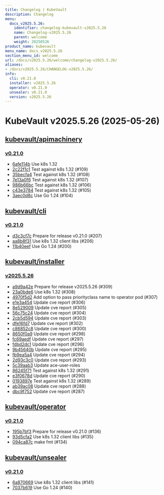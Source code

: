 ```yaml
---
title: Changelog | KubeVault
description: Changelog
menu:
  docs_v2025.5.26:
    identifier: changelog-kubevault-v2025.5.26
    name: Changelog-v2025.5.26
    parent: welcome
    weight: 20250526
product_name: kubevault
menu_name: docs_v2025.5.26
section_menu_id: welcome
url: /docs/v2025.5.26/welcome/changelog-v2025.5.26/
aliases:
- /docs/v2025.5.26/CHANGELOG-v2025.5.26/
info:
  cli: v0.21.0
  installer: v2025.5.26
  operator: v0.21.0
  unsealer: v0.21.0
  version: v2025.5.26
---
```


# KubeVault v2025.5.26 (2025-05-26)


## [kubevault/apimachinery](https://github.com/kubevault/apimachinery)

### [v0.21.0](https://github.com/kubevault/apimachinery/releases/tag/v0.21.0)

- [6afe114b](https://github.com/kubevault/apimachinery/commit/6afe114b) Use k8s 1.32
- [2c22f1c1](https://github.com/kubevault/apimachinery/commit/2c22f1c1) Test against k8s 1.32 (#109)
- [35becfa4](https://github.com/kubevault/apimachinery/commit/35becfa4) Test against k8s 1.32 (#108)
- [7e13a0f6](https://github.com/kubevault/apimachinery/commit/7e13a0f6) Test against k8s 1.32 (#107)
- [986b66bc](https://github.com/kubevault/apimachinery/commit/986b66bc) Test against k8s 1.32 (#106)
- [c43e3784](https://github.com/kubevault/apimachinery/commit/c43e3784) Test against k8s 1.32 (#105)
- [3aec0d8c](https://github.com/kubevault/apimachinery/commit/3aec0d8c) Use Go 1.24 (#104)



## [kubevault/cli](https://github.com/kubevault/cli)

### [v0.21.0](https://github.com/kubevault/cli/releases/tag/v0.21.0)

- [d3c3cf7c](https://github.com/kubevault/cli/commit/d3c3cf7c) Prepare for release v0.21.0 (#207)
- [aa8b8f31](https://github.com/kubevault/cli/commit/aa8b8f31) Use k8s 1.32 client libs (#206)
- [11b40eef](https://github.com/kubevault/cli/commit/11b40eef) Use Go 1.24 (#200)



## [kubevault/installer](https://github.com/kubevault/installer)

### [v2025.5.26](https://github.com/kubevault/installer/releases/tag/v2025.5.26)

- [a9d9a42e](https://github.com/kubevault/installer/commit/a9d9a42e) Prepare for release v2025.5.26 (#309)
- [23a0bde6](https://github.com/kubevault/installer/commit/23a0bde6) Use k8s 1.32 (#308)
- [4970f5d2](https://github.com/kubevault/installer/commit/4970f5d2) Add option to pass priorityclass name to operator pod (#307)
- [e1e3a454](https://github.com/kubevault/installer/commit/e1e3a454) Update cve report (#306)
- [8e529009](https://github.com/kubevault/installer/commit/8e529009) Update cve report (#305)
- [56c75c24](https://github.com/kubevault/installer/commit/56c75c24) Update cve report (#304)
- [2cb5d594](https://github.com/kubevault/installer/commit/2cb5d594) Update cve report (#303)
- [dfe16fd7](https://github.com/kubevault/installer/commit/dfe16fd7) Update cve report (#302)
- [c86852c8](https://github.com/kubevault/installer/commit/c86852c8) Update cve report (#300)
- [8650f0a9](https://github.com/kubevault/installer/commit/8650f0a9) Update cve report (#298)
- [fc69aedf](https://github.com/kubevault/installer/commit/fc69aedf) Update cve report (#297)
- [fdbd2dc1](https://github.com/kubevault/installer/commit/fdbd2dc1) Update cve report (#296)
- [9b45640b](https://github.com/kubevault/installer/commit/9b45640b) Update cve report (#295)
- [fb9ea5a4](https://github.com/kubevault/installer/commit/fb9ea5a4) Update cve report (#294)
- [2d93c3c0](https://github.com/kubevault/installer/commit/2d93c3c0) Update cve report (#293)
- [5c39aab3](https://github.com/kubevault/installer/commit/5c39aab3) Update ace-user-roles
- [86245f71](https://github.com/kubevault/installer/commit/86245f71) Test against k8s 1.32 (#291)
- [e3f0678d](https://github.com/kubevault/installer/commit/e3f0678d) Update cve report (#290)
- [0193897e](https://github.com/kubevault/installer/commit/0193897e) Test against k8s 1.32 (#289)
- [ab39ac08](https://github.com/kubevault/installer/commit/ab39ac08) Update cve report (#288)
- [dbc9f752](https://github.com/kubevault/installer/commit/dbc9f752) Update cve report (#287)



## [kubevault/operator](https://github.com/kubevault/operator)

### [v0.21.0](https://github.com/kubevault/operator/releases/tag/v0.21.0)

- [195b7bf3](https://github.com/kubevault/operator/commit/195b7bf30) Prepare for release v0.21.0 (#136)
- [93d5cfa2](https://github.com/kubevault/operator/commit/93d5cfa20) Use k8s 1.32 client libs (#135)
- [094ca87c](https://github.com/kubevault/operator/commit/094ca87c7) make fmt (#134)



## [kubevault/unsealer](https://github.com/kubevault/unsealer)

### [v0.21.0](https://github.com/kubevault/unsealer/releases/tag/v0.21.0)

- [6a870669](https://github.com/kubevault/unsealer/commit/6a870669) Use k8s 1.32 client libs (#141)
- [7037b619](https://github.com/kubevault/unsealer/commit/7037b619) Use Go 1.24 (#140)




